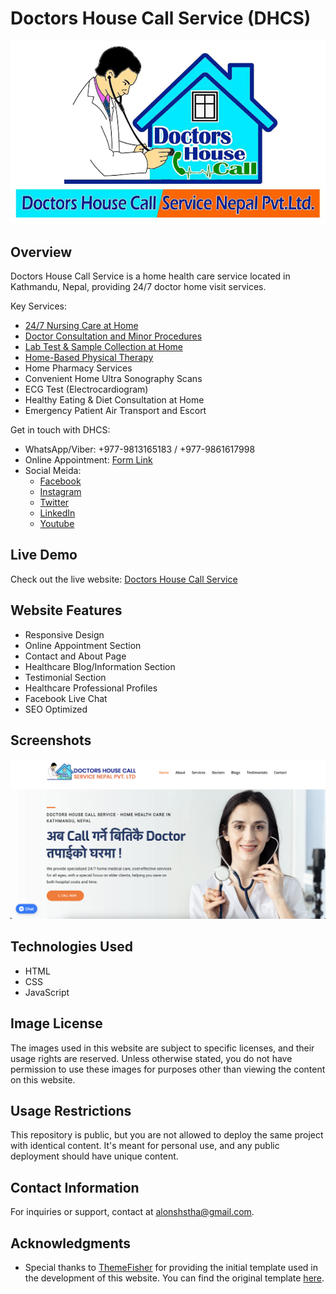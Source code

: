 # Doctors House Call Service (DHCS)

![DHCS Logo](/static/images/fulllogo.png)

## Overview

Doctors House Call Service is a home health care service located in Kathmandu, Nepal, providing 24/7 doctor home visit services.

Key Services:
- [24/7 Nursing Care at Home](https://doctorshousecall.com.np/blogs/home-nursing-care-service-in-nepal/)
- [Doctor Consultation and Minor Procedures](https://doctorshousecall.com.np/blogs/doctor-home-visit-and-online-consultation-nepal/)
- [Lab Test & Sample Collection at Home](https://doctorshousecall.com.np/blogs/whole-body-checkup-lab-blood-test-at-home/)
- [Home-Based Physical Therapy](https://doctorshousecall.com.np/blogs/physiotherapy-at-home-nepal/)
- Home Pharmacy Services
- Convenient Home Ultra Sonography Scans
- ECG Test (Electrocardiogram)
- Healthy Eating & Diet Consultation at Home
- Emergency Patient Air Transport and Escort

Get in touch with DHCS:
- WhatsApp/Viber: +977-9813165183 / +977-9861617998
- Online Appointment: [Form Link](https://doctorshousecall.com.np/appointment/)
- Social Meida:
    - [Facebook](https://www.facebook.com/DoctorsHouseCallServiceNepal)
    - [Instagram](https://www.instagram.com/doctorshousecallservicenepal/)
    - [Twitter](https://twitter.com/doctorshousecal)
    - [LinkedIn](https://np.linkedin.com/company/doctors-house-call-service-nepal)
    - [Youtube](https://www.youtube.com/@Official_doctorshousecall)

## Live Demo

Check out the live website: [Doctors House Call Service](https://doctorshousecall.com.np/)

## Website Features

- Responsive Design
- Online Appointment Section
- Contact and About Page
- Healthcare Blog/Information Section
- Testimonial Section
- Healthcare Professional Profiles
- Facebook Live Chat
- SEO Optimized

## Screenshots
![Screenshot 1](static/images/website-demo.png)

## Technologies Used

- HTML
- CSS
- JavaScript

## Image License

The images used in this website are subject to specific licenses, and their usage rights are reserved. Unless otherwise stated, you do not have permission to use these images for purposes other than viewing the content on this website.

## Usage Restrictions

This repository is public, but you are not allowed to deploy the same project with identical content. It's meant for personal use, and any public deployment should have unique content.

## Contact Information

For inquiries or support, contact at [alonshstha@gmail.com](mailto:alonshstha@gmail.com).

## Acknowledgments

- Special thanks to [ThemeFisher](https://themefisher.com/) for providing the initial template used in the development of this website. You can find the original template [here](https://github.com/themefisher/novena-bootstrap).